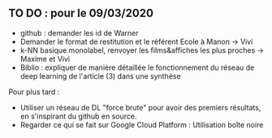 ## TO DO : pour le 09/03/2020

- github : demander les id de Warner
- Demander le format de restitution et le référent Ecole à Manon -> Vivi
- k-NN basique monolabel, renvoyer les films&affiches les plus proches -> Maxime et Vivi
- Biblio :  expliquer de manière détaillée le fonctionnement du réseau de deep learning de l'article (3) dans une synthèse

Pour plus tard :
- Utiliser un réseau de DL "force brute" pour avoir des premiers résultats, en s'inspirant du github en source.
- Regarder ce qui se fait sur Google Cloud Platform : Utilisation boîte noire
